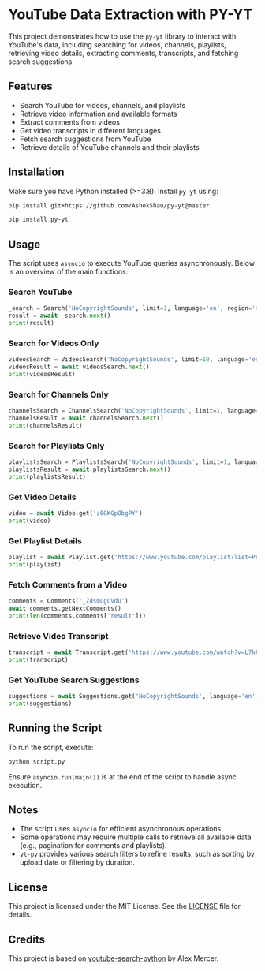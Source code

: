 # YouTube Data Extraction with PY-YT

This project demonstrates how to use the `py-yt` library to interact with YouTube's data, including searching for videos, channels, playlists, retrieving video details, extracting comments, transcripts, and fetching search suggestions.

## Features
- Search YouTube for videos, channels, and playlists
- Retrieve video information and available formats
- Extract comments from videos
- Get video transcripts in different languages
- Fetch search suggestions from YouTube
- Retrieve details of YouTube channels and their playlists

## Installation
Make sure you have Python installed (>=3.8). Install `py-yt` using:

```bash
pip install git+https://github.com/AshokShau/py-yt@master
```

```bash
pip install py-yt
```

## Usage
The script uses `asyncio` to execute YouTube queries asynchronously. Below is an overview of the main functions:

### Search YouTube
```python
_search = Search('NoCopyrightSounds', limit=1, language='en', region='US')
result = await _search.next()
print(result)
```

### Search for Videos Only
```python
videosSearch = VideosSearch('NoCopyrightSounds', limit=10, language='en', region='US')
videosResult = await videosSearch.next()
print(videosResult)
```

### Search for Channels Only
```python
channelsSearch = ChannelsSearch('NoCopyrightSounds', limit=1, language='en', region='US')
channelsResult = await channelsSearch.next()
print(channelsResult)
```

### Search for Playlists Only
```python
playlistsSearch = PlaylistsSearch('NoCopyrightSounds', limit=1, language='en', region='US')
playlistsResult = await playlistsSearch.next()
print(playlistsResult)
```

### Get Video Details
```python
video = await Video.get('z0GKGpObgPY')
print(video)
```

### Get Playlist Details
```python
playlist = await Playlist.get('https://www.youtube.com/playlist?list=PLRBp0Fe2GpgmsW46rJyudVFlY6IYjFBIK')
print(playlist)
```

### Fetch Comments from a Video
```python
comments = Comments('_ZdsmLgCVdU')
await comments.getNextComments()
print(len(comments.comments['result']))
```

### Retrieve Video Transcript
```python
transcript = await Transcript.get('https://www.youtube.com/watch?v=L7kF4MXXCoA')
print(transcript)
```

### Get YouTube Search Suggestions
```python
suggestions = await Suggestions.get('NoCopyrightSounds', language='en', region='US')
print(suggestions)
```

## Running the Script
To run the script, execute:
```bash
python script.py
```

Ensure `asyncio.run(main())` is at the end of the script to handle async execution.

## Notes
- The script uses `asyncio` for efficient asynchronous operations.
- Some operations may require multiple calls to retrieve all available data (e.g., pagination for comments and playlists).
- `yt-py` provides various search filters to refine results, such as sorting by upload date or filtering by duration.

## License
This project is licensed under the MIT License. See the [LICENSE](/LICENSE) file for details.

## Credits
This project is based on [youtube-search-python](https://github.com/alexmercerind/youtube-search-python) by Alex Mercer.
